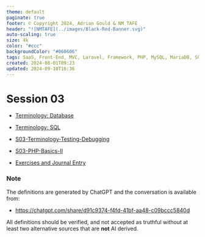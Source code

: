```yaml
---
theme: default
paginate: true
footer: © Copyright 2024, Adrian Gould & NM TAFE
header: "![NMTAFE](../images/Black-Red-Banner.svg)"
auto-scaling: true
size: 4k
color: "#ccc"
backgroundColor: "#060606"
tags: SaaS, Front-End, MVC, Laravel, Framework, PHP, MySQL, MariaDB, SQLite, Testing, Unit Testing, Feature Testng, PEST
created: 2024-08-01T09:23
updated: 2024-09-10T16:36
---
```


# Session 03


- [Terminology: Database](../session-03/S03-Terminology-Database.md)
- [Terminology: SQL](../session-03/S03-Terminology-SQL.md)
- [S03-Terminology-Testing-Debugging](../session-03/S03-Terminology-Testing-Debugging.md)
- [S03-PHP-Basics-II](../session-03/S03-PHP-Basics-II.md)

- [Exercises and Journal Entry](../session-03-Exercises-and-Journal-Entry.md)


### Note

The definitions are generated by ChatGPT and the conversation is available from:

- https://chatgpt.com/share/d91c9374-f4fd-41bf-aa48-c09bccc5840d

All definitions should be verified, and not accepted as truthful without at least two alternative sources that are **not** AI derived.
